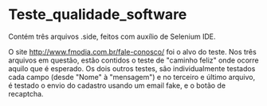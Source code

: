# Teste_qualidade_software
Contém três arquivos .side, feitos com auxílio de Selenium IDE.

O site http://www.fmodia.com.br/fale-conosco/ foi o alvo do teste. Nos três arquivos em questão, estão contidos o teste de "caminho feliz" onde ocorre aquilo que é esperado. Os dois outros testes, são individualmente testados cada campo (desde "Nome" à "mensagem") e no terceiro e último arquivo, é testado o envio do cadastro usando um email fake, e o botão de recaptcha.
